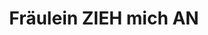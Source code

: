 ---
title: "Fräulein ZIEH mich AN"
url: /kirchdorf-an-der-krems/fraeulein-zieh-mich-an/
shop: Gebrauchtwaren
---